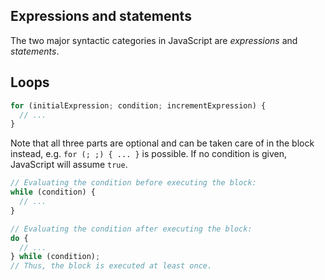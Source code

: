 
## Expressions and statements

The two major syntactic categories in JavaScript are _expressions_ and _statements_.

## Loops

```js
for (initialExpression; condition; incrementExpression) {
  // ...
}
```
Note that all three parts are optional and can be taken care of in the block instead, e.g. `for (; ;) { ... }` is possible. If no condition is given, JavaScript will assume `true`.

```js
// Evaluating the condition before executing the block:
while (condition) {
  // ...
}

// Evaluating the condition after executing the block:
do {
  // ...
} while (condition);
// Thus, the block is executed at least once.
```

